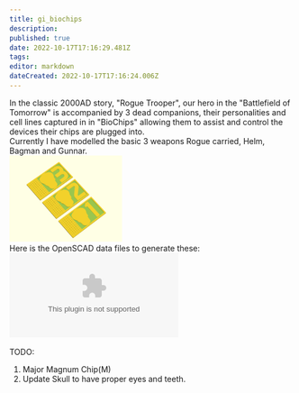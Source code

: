 ```yaml
---
title: gi_biochips
description: 
published: true
date: 2022-10-17T17:16:29.481Z
tags: 
editor: markdown
dateCreated: 2022-10-17T17:16:24.006Z
---
```


In the classic 2000AD story, "Rogue Trooper", our hero in the "Battlefield of Tomorrow" is accompanied by 3 dead companions, their personalities and cell lines captured in in "BioChips" allowing them to assist and control the devices their chips are plugged into.  
Currently I have modelled the basic 3 weapons Rogue carried, Helm, Bagman and Gunnar.  
<img src="/projects/biochips.png" width="200" />  
Here is the OpenSCAD data files to generate these: ![](/projects/biochip.zip)

TODO:

1.  Major Magnum Chip(M)
2.  Update Skull to have proper eyes and teeth.
